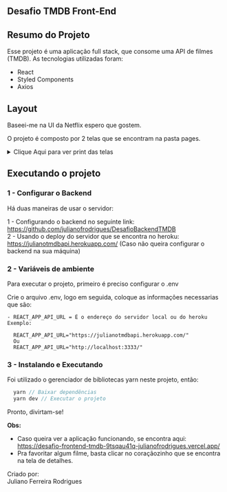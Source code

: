 ## Desafio TMDB Front-End

## Resumo do Projeto
  Esse projeto é uma aplicação full stack, que  consome uma API de filmes (TMDB). As tecnologias utilizadas foram:

  - React 
  - Styled Components
  - Axios

## Layout
<p>Baseei-me na UI da Netflix espero que gostem.</p>
<p> O projeto é composto por 2 telas que se encontram na pasta pages.</p>
<details> <summary> Clique Aqui para ver print das telas </summary>
  <h2>Detalhes do filme</h2>
  
  ![Detalhes](https://i.imgur.com/DbwqjiU.png) 
  
  <h2> Home </h2>
  
  ![Home](https://i.imgur.com/CJsIkFL.png) 
     
</details>
   
## Executando o projeto  
### 1 - Configurar o Backend
  Há duas maneiras de usar o servidor: </br>

  1 - Configurando o backend no seguinte link: https://github.com/julianofrodrigues/DesafioBackendTMDB</br>
  2 - Usando o deploy do servidor que se encontra no heroku: https://julianotmdbapi.herokuapp.com/  (Caso não queira configurar o backend na sua máquina)

### 2 - Variáveis de ambiente
Para executar o projeto, primeiro é preciso configurar o .env

Crie o arquivo .env, logo em seguida, coloque as informações necessarias que são:
    
    - REACT_APP_API_URL = É o endereço do servidor local ou do heroku
    Exemplo: 

      REACT_APP_API_URL="https://julianotmdbapi.herokuapp.com/"
      Ou
      REACT_APP_API_URL="http://localhost:3333/"

      
### 3 - Instalando e Executando
Foi utilizado o gerenciador de bibliotecas yarn neste projeto, então:
```js
  yarn // Baixar dependências 
  yarn dev // Executar o projeto
```
Pronto, divirtam-se! <br>

<strong> Obs: </strong> 
 - Caso queira ver a aplicação funcionando, se encontra aqui: https://desafio-frontend-tmdb-9tsqau41q-julianofrodrigues.vercel.app/
 - Pra favoritar algum filme, basta clicar no coraçãozinho que se encontra na tela de detalhes.
  
Criado por:<br>
Juliano Ferreira Rodrigues
    


